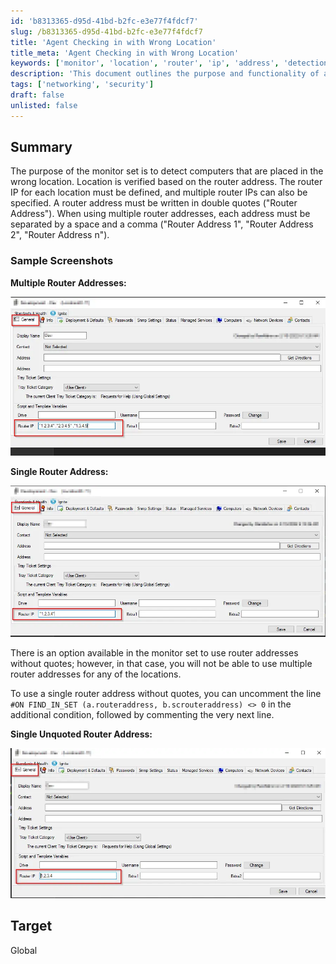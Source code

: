 ```yaml
---
id: 'b8313365-d95d-41bd-b2fc-e3e77f4fdcf7'
slug: /b8313365-d95d-41bd-b2fc-e3e77f4fdcf7
title: 'Agent Checking in with Wrong Location'
title_meta: 'Agent Checking in with Wrong Location'
keywords: ['monitor', 'location', 'router', 'ip', 'address', 'detection']
description: 'This document outlines the purpose and functionality of a monitor set designed to detect computers that are placed in the wrong location based on router addresses. It details how to define multiple router IPs, the format required for input, and provides sample screenshots for clarity.'
tags: ['networking', 'security']
draft: false
unlisted: false
---
```


## Summary

The purpose of the monitor set is to detect computers that are placed in the wrong location. Location is verified based on the router address. The router IP for each location must be defined, and multiple router IPs can also be specified. A router address must be written in double quotes ("Router Address"). When using multiple router addresses, each address must be separated by a space and a comma ("Router Address 1", "Router Address 2", "Router Address n").

### Sample Screenshots

**Multiple Router Addresses:**

![Sample screenshot for multiple Router Addresses](../../../static/img/docs/b8313365-d95d-41bd-b2fc-e3e77f4fdcf7/image_1.webp)

**Single Router Address:**

![Sample screenshot for single Router Address](../../../static/img/docs/b8313365-d95d-41bd-b2fc-e3e77f4fdcf7/image_2.webp)

There is an option available in the monitor set to use router addresses without quotes; however, in that case, you will not be able to use multiple router addresses for any of the locations.

To use a single router address without quotes, you can uncomment the line `#ON FIND_IN_SET (a.routeraddress, b.scrouteraddress) <> 0` in the additional condition, followed by commenting the very next line.

**Single Unquoted Router Address:**

![Sample Screenshot for single unquoted router address](../../../static/img/docs/b8313365-d95d-41bd-b2fc-e3e77f4fdcf7/image_3.webp)

## Target

Global
